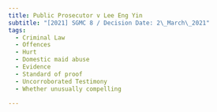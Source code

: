```yaml
---
title: Public Prosecutor v Lee Eng Yin
subtitle: "[2021] SGMC 8 / Decision Date: 2\_March\_2021"
tags:
  - Criminal Law
  - Offences
  - Hurt
  - Domestic maid abuse
  - Evidence
  - Standard of proof
  - Uncorroborated Testimony
  - Whether unusually compelling

---
```

